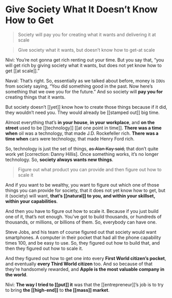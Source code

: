 # Give Society What It Doesn’t Know How to Get

> Society will pay you for creating what it wants and delivering it at scale

> Give society what it wants, but doesn’t know how to get-at scale

Nivi: You’re not gonna get rich renting out your time. But you say that, “you will get rich by giving society what it wants, but does not yet know how to get [[at scale]].”

Naval: That’s right. So, essentially as we talked about before, money is `IOUs` from society saying, “You did something good in the past. Now here’s something that we owe you for the future.” And so society will __pay you for__ creating things that it wants.

But society doesn’t [[yet]] know how to create those things because if it did, they wouldn’t need you. They would already be [[stamped out]] big time.

Almost everything that’s __in your house__, __in your workplace__, and __on the street__ used to be [[technology]] [[at one point in time]]. 
__There was a time when__ oil was a technology, that made J.D. Rockefeller rich. 
__There was a time when__ cars were technology, that made Henry Ford rich.

So, technology is just the set of things, ~~as Alan Kay said,~~ that don’t quite work yet [correction: Danny Hillis]. Once something works, it’s no longer technology. So, __society always wants new things__.

> Figure out what product you can provide and then figure out how to scale it

And if you want to be wealthy, you want to figure out which one of those things you can provide for society, that it does not yet know how to get, but it (society) will want, __that’s [[natural]] to you, and within your skillset, within your capabilities__.

And then you have to figure out how to scale it. Because if you just build one of it, that’s not enough. You’ve got to build thousands, or hundreds of thousands, or millions, or billions of them. So, everybody can have one.

Steve Jobs, and his team of course figured out that society would want smartphones. A computer in their pocket that had all the phone capability times 100, and be easy to use. So, they figured out how to build that, and then they figured out how to scale it.

And they figured out how to get one into every __First World citizen’s pocket__, and eventually __every Third World citizen__ too. And so because of that they’re handsomely rewarded, and __Apple is the most valuable company in the world__.

Nivi: __The way I tried to [[put]] it__
was that the [[entrepreneur]]’s job is to try to bring __the [[high-end]]__ to __the [[mass]] market__.
